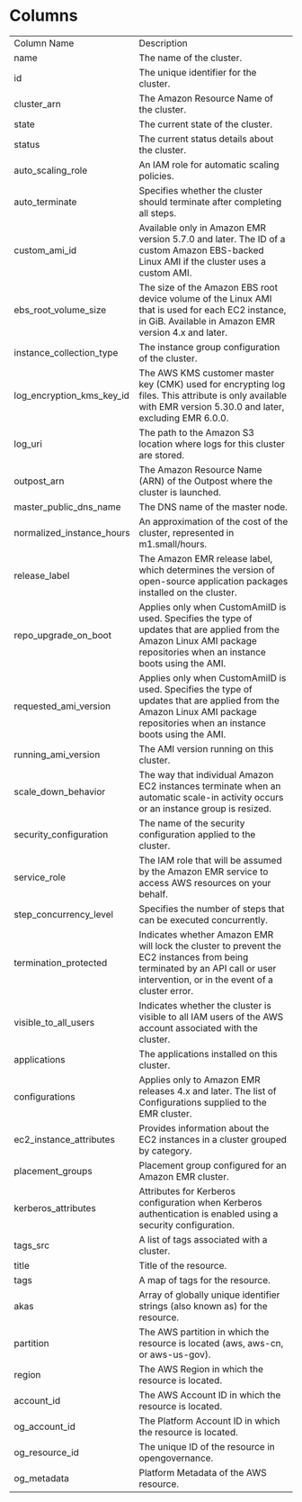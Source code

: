 # Columns  

<table>
	<tr><td>Column Name</td><td>Description</td></tr>
	<tr><td>name</td><td>The name of the cluster.</td></tr>
	<tr><td>id</td><td>The unique identifier for the cluster.</td></tr>
	<tr><td>cluster_arn</td><td>The Amazon Resource Name of the cluster.</td></tr>
	<tr><td>state</td><td>The current state of the cluster.</td></tr>
	<tr><td>status</td><td>The current status details about the cluster.</td></tr>
	<tr><td>auto_scaling_role</td><td>An IAM role for automatic scaling policies.</td></tr>
	<tr><td>auto_terminate</td><td>Specifies whether the cluster should terminate after completing all steps.</td></tr>
	<tr><td>custom_ami_id</td><td>Available only in Amazon EMR version 5.7.0 and later. The ID of a custom Amazon EBS-backed Linux AMI if the cluster uses a custom AMI.</td></tr>
	<tr><td>ebs_root_volume_size</td><td>The size of the Amazon EBS root device volume of the Linux AMI that is used for each EC2 instance, in GiB. Available in Amazon EMR version 4.x and later.</td></tr>
	<tr><td>instance_collection_type</td><td>The instance group configuration of the cluster.</td></tr>
	<tr><td>log_encryption_kms_key_id</td><td>The AWS KMS customer master key (CMK) used for encrypting log files. This attribute is only available with EMR version 5.30.0 and later, excluding EMR 6.0.0.</td></tr>
	<tr><td>log_uri</td><td>The path to the Amazon S3 location where logs for this cluster are stored.</td></tr>
	<tr><td>outpost_arn</td><td>The Amazon Resource Name (ARN) of the Outpost where the cluster is launched.</td></tr>
	<tr><td>master_public_dns_name</td><td>The DNS name of the master node.</td></tr>
	<tr><td>normalized_instance_hours</td><td>An approximation of the cost of the cluster, represented in m1.small/hours.</td></tr>
	<tr><td>release_label</td><td>The Amazon EMR release label, which determines the version of open-source application packages installed on the cluster.</td></tr>
	<tr><td>repo_upgrade_on_boot</td><td>Applies only when CustomAmiID is used. Specifies the type of updates that are applied from the Amazon Linux AMI package repositories when an instance boots using the AMI.</td></tr>
	<tr><td>requested_ami_version</td><td>Applies only when CustomAmiID is used. Specifies the type of updates that are applied from the Amazon Linux AMI package repositories when an instance boots using the AMI.</td></tr>
	<tr><td>running_ami_version</td><td>The AMI version running on this cluster.</td></tr>
	<tr><td>scale_down_behavior</td><td>The way that individual Amazon EC2 instances terminate when an automatic scale-in activity occurs or an instance group is resized.</td></tr>
	<tr><td>security_configuration</td><td>The name of the security configuration applied to the cluster.</td></tr>
	<tr><td>service_role</td><td>The IAM role that will be assumed by the Amazon EMR service to access AWS resources on your behalf.</td></tr>
	<tr><td>step_concurrency_level</td><td>Specifies the number of steps that can be executed concurrently.</td></tr>
	<tr><td>termination_protected</td><td>Indicates whether Amazon EMR will lock the cluster to prevent the EC2 instances from being terminated by an API call or user intervention, or in the event of a cluster error.</td></tr>
	<tr><td>visible_to_all_users</td><td>Indicates whether the cluster is visible to all IAM users of the AWS account associated with the cluster.</td></tr>
	<tr><td>applications</td><td>The applications installed on this cluster.</td></tr>
	<tr><td>configurations</td><td>Applies only to Amazon EMR releases 4.x and later. The list of Configurations supplied to the EMR cluster.</td></tr>
	<tr><td>ec2_instance_attributes</td><td>Provides information about the EC2 instances in a cluster grouped by category.</td></tr>
	<tr><td>placement_groups</td><td>Placement group configured for an Amazon EMR cluster.</td></tr>
	<tr><td>kerberos_attributes</td><td>Attributes for Kerberos configuration when Kerberos authentication is enabled using a security configuration.</td></tr>
	<tr><td>tags_src</td><td>A list of tags associated with a cluster.</td></tr>
	<tr><td>title</td><td>Title of the resource.</td></tr>
	<tr><td>tags</td><td>A map of tags for the resource.</td></tr>
	<tr><td>akas</td><td>Array of globally unique identifier strings (also known as) for the resource.</td></tr>
	<tr><td>partition</td><td>The AWS partition in which the resource is located (aws, aws-cn, or aws-us-gov).</td></tr>
	<tr><td>region</td><td>The AWS Region in which the resource is located.</td></tr>
	<tr><td>account_id</td><td>The AWS Account ID in which the resource is located.</td></tr>
	<tr><td>og_account_id</td><td>The Platform Account ID in which the resource is located.</td></tr>
	<tr><td>og_resource_id</td><td>The unique ID of the resource in opengovernance.</td></tr>
	<tr><td>og_metadata</td><td>Platform Metadata of the AWS resource.</td></tr>
</table>